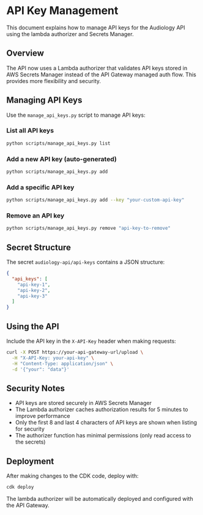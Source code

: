 # API Key Management

This document explains how to manage API keys for the Audiology API using the lambda authorizer and Secrets Manager.

## Overview

The API now uses a Lambda authorizer that validates API keys stored in AWS Secrets Manager instead of the API Gateway managed auth flow. This provides more flexibility and security.

## Managing API Keys

Use the `manage_api_keys.py` script to manage API keys:

### List all API keys
```bash
python scripts/manage_api_keys.py list
```

### Add a new API key (auto-generated)
```bash
python scripts/manage_api_keys.py add
```

### Add a specific API key
```bash
python scripts/manage_api_keys.py add --key "your-custom-api-key"
```

### Remove an API key
```bash
python scripts/manage_api_keys.py remove "api-key-to-remove"
```

## Secret Structure

The secret `audiology-api/api-keys` contains a JSON structure:
```json
{
  "api_keys": [
    "api-key-1",
    "api-key-2",
    "api-key-3"
  ]
}
```

## Using the API

Include the API key in the `X-API-Key` header when making requests:

```bash
curl -X POST https://your-api-gateway-url/upload \
  -H "X-API-Key: your-api-key" \
  -H "Content-Type: application/json" \
  -d '{"your": "data"}'
```

## Security Notes

- API keys are stored securely in AWS Secrets Manager
- The Lambda authorizer caches authorization results for 5 minutes to improve performance
- Only the first 8 and last 4 characters of API keys are shown when listing for security
- The authorizer function has minimal permissions (only read access to the secrets)

## Deployment

After making changes to the CDK code, deploy with:
```bash
cdk deploy
```

The lambda authorizer will be automatically deployed and configured with the API Gateway.
